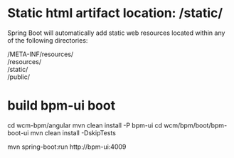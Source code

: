 # Static html artifact location: /static/  

Spring Boot will automatically add static web resources located within any of the following directories:

/META-INF/resources/  
/resources/  
/static/  
/public/

# build bpm-ui boot
cd wcm-bpm/angular
mvn clean install -P bpm-ui
cd wcm/bpm/boot/bpm-boot-ui
mvn clean install -DskipTests

mvn spring-boot:run
http://bpm-ui:4009
#

